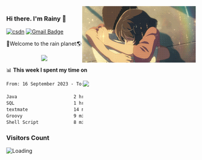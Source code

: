 <img  align='right' height="150" src="https://github.com/LikeRainDay/LikeRainDay/blob/master/pic/img_rain_1.gif?raw=true">



### Hi there. I'm Rainy :lemon:

[![csdn](https://img.shields.io/badge/-csdn-c14438?style=flat-square&logo=c&logoColor=white)](https://blog.csdn.net/qq_15807167)
[![Gmail Badge](https://img.shields.io/badge/-gmail-c14438?style=flat-square&logo=Gmail&logoColor=white&link=mailto:houshuai0816@gmail.com)](mailto:houshuai0816@gmail.com)

🚀Welcome to the rain planet🌎

<center>
<img align='center'  src="https://source.unsplash.com/user/rainyhehe/likes">
</center>

📊 **This week I spent my time on**

<img align='right'   width="300" src="https://github-readme-stats.vercel.app/api?username=LikeRainDay&show_icons=true&title_color=fff&icon_color=79ff97&text_color=9f9f9f&bg_color=151515&count_private=true">

<!--START_SECTION:waka-->

```txt
From: 16 September 2023 - To: 23 September 2023

Java                     2 hrs 51 mins   █████████████▒░░░░░░░░░░░   53.48 %
SQL                      1 hr 32 mins    ███████▒░░░░░░░░░░░░░░░░░   28.87 %
textmate                 14 mins         █░░░░░░░░░░░░░░░░░░░░░░░░   04.51 %
Groovy                   9 mins          ▓░░░░░░░░░░░░░░░░░░░░░░░░   03.06 %
Shell Script             8 mins          ▓░░░░░░░░░░░░░░░░░░░░░░░░   02.50 %
```

<!--END_SECTION:waka-->

### Visitors Count
<img align="left" src = "https://profile-counter.glitch.me/LikeRainDay/count.svg" alt ="Loading">

